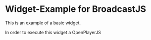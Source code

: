 # Widget-Example for BroadcastJS
This is an example of a basic widget. 

In order to execute this widget a OpenPlayerJS
